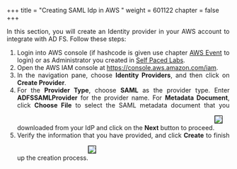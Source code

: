 +++
title = "Creating SAML Idp in AWS "
weight = 601122
chapter = false
+++

<div style="text-align: justify">

   In this section, you will create an Identity provider in your AWS account to integrate with AD FS. Follow these steps:
   <ol>
      <li>Login into AWS console (if hashcode is given use chapter <a href="/30-howtostart/302-aws-event.html">AWS Event</a> to login) or as Administrator you created in <a href="/30-howtostart/301-self-paced.html" > Self Paced Labs</a>.</li>
      <li>Open the AWS IAM console at <a href="https://console.aws.amazon.com/iam/home?region=us-east-1">https://console.aws.amazon.com/iam</a>.</li>
      <li>In the navigation pane, choose <b>Identity Providers</b>, and then click on <b>Create Provider</b>.</li>
      <li>For the <b>Provider Type</b>, choose <b>SAML</b> as the provider type. Enter <b>ADFSSAMLProvider</b> for the provider name. For <b>Metadata Document</b>, click <b>Choose File</b> to select the SAML metadata document that you downloaded from your IdP and click on the <b>Next</b> button to proceed.<img src="/images/adfs-createsamlprovider.png" style="margin:15px 0px; border:1px solid black"/></li>
      <li>Verify the information that you have provided, and click <b>Create</b> to finish up the creation process.<img src="/images/adfs-samlprovider.png" style="margin:15px 0px; border:1px solid black"/></li>
   </ol>
</div>
